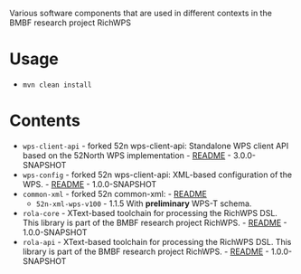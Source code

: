 Various software components that are used in different contexts in the BMBF research project RichWPS

# Usage

* `mvn clean install`

# Contents

* `wps-client-api` - forked 52n wps-client-api: Standalone WPS client API based on the 52North WPS implementation - [README](./wps-client-api/README.md) - 3.0.0-SNAPSHOT
* `wps-config` - forked 52n wps-client-api: XML-based configuration of the WPS. -  [README](./wps-config/README.md) - 1.0.0-SNAPSHOT
* `common-xml` - forked 52n common-xml: - [README](./common-xml/README.md)
  * `52n-xml-wps-v100` - 1.1.5 With **preliminary** WPS-T schema.
* `rola-core` - XText-based toolchain for processing the RichWPS DSL. This library is part of the BMBF research project RichWPS. - [README](./rola-core/README.md) - 1.0.0-SNAPSHOT
* `rola-api` - XText-based toolchain for processing the RichWPS DSL. This library is part of the BMBF research project RichWPS. - [README](./rola-api/README.md) - 1.0.0-SNAPSHOT